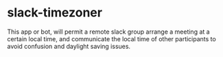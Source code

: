 # slack-timezoner
This app or bot, will permit a remote slack group arrange a meeting at a certain local time, and communicate the local time of other participants to avoid confusion and daylight saving issues. 
